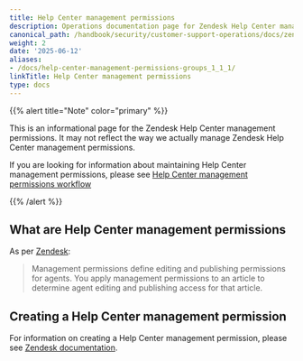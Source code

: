 ```yaml
---
title: Help Center management permissions
description: Operations documentation page for Zendesk Help Center management permissions
canonical_path: /handbook/security/customer-support-operations/docs/zendesk/help-center-management-permissions
weight: 2
date: '2025-06-12'
aliases:
- /docs/help-center-management-permissions-groups_1_1_1/
linkTitle: Help Center management permissions
type: docs
---
```


{{% alert title="Note" color="primary" %}}

This is an informational page for the Zendesk Help Center management permissions. It may not reflect the way we actually manage Zendesk Help Center management permissions.

If you are looking for information about maintaining Help Center management permissions, please see [Help Center management permissions workflow](../../workflows/zendesk/../../workflows/zendesk/)

{{% /alert %}}

## What are Help Center management permissions

As per [Zendesk](https://support.zendesk.com/hc/en-us/articles/4408827952538-Creating-management-permissions-to-define-agent-editing-and-publishing-rights):

> Management permissions define editing and publishing permissions for agents. You apply management permissions to an article to determine agent editing and publishing access for that article.

## Creating a Help Center management permission

For information on creating a Help Center management permission, please see [Zendesk documentation](https://support.zendesk.com/hc/en-us/articles/4408827952538-Creating-management-permissions-to-define-agent-editing-and-publishing-rights#topic_hy2_zrp_gfb).
